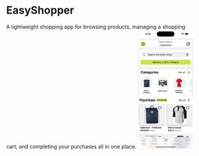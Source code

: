# EasyShopper
A lightweight shopping app for browsing products, managing a shopping cart, and completing your purchases all in one place.
![image_alt](https://github.com/johnprakash554/EasyShopper/blob/36a18189d31cc36e73d592c6545d053559283457/TaskPoc/Screenshots/compressedImages/HomeScreen%20(1).png)
